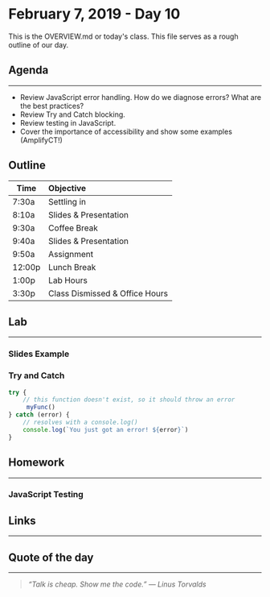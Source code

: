 # February 7, 2019 - Day 10 

This is the OVERVIEW.md or today's class. This file serves as a rough outline of our day. 

## Agenda
---

- Review JavaScript error handling. How do we diagnose errors? What are the best practices?
- Review Try and Catch blocking. 
- Review testing in JavaScript.  
- Cover the importance of accessibility and show some examples (AmplifyCT!)

## Outline

| Time   | Objective                        |
| -------|:---------------------------------|
| 7:30a  | Settling in                      |
| 8:10a  | Slides & Presentation            |
| 9:30a  | Coffee Break                     |
| 9:40a  | Slides & Presentation            |
| 9:50a  | Assignment                       |
| 12:00p | Lunch Break                      |
| 1:00p  | Lab Hours                        |
| 3:30p  | Class Dismissed  & Office Hours  |


## Lab
---

### Slides Example

### Try and Catch

```javascript
try {
    // this function doesn't exist, so it should throw an error
     myFunc()
} catch (error) {
    // resolves with a console.log()
    console.log(`You just got an error! ${error}`)
}
```


## Homework
--- 

### JavaScript Testing


## Links 
---

## Quote of the day
---
>*“Talk is cheap. Show me the code.” ― Linus Torvalds*